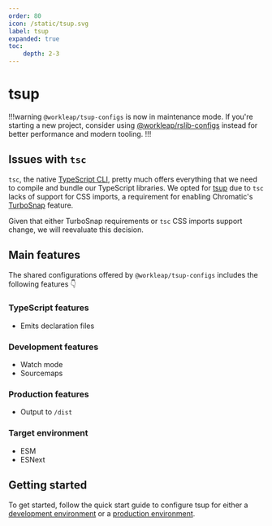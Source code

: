 ```yaml
---
order: 80
icon: /static/tsup.svg
label: tsup
expanded: true
toc:
    depth: 2-3
---
```


# tsup

!!!warning
`@workleap/tsup-configs` is now in maintenance mode. If you're starting a new project, consider using [@workleap/rslib-configs](../rslib/default.md) instead for better performance and modern tooling.
!!!

<!-- !!!warning Before you continue...

The preferred way for using `@workleap/tsup-configs` is **not** by installing the library manually, but rather by **scaffolding** your application with Workleap's [foundry-cli](https://github.com/gsoft-inc/wl-foundry-cli).

+++ pnpm
```bash
pnpm create @workleap/project@latest <output-directory>
```
+++ yarn
```bash
yarn create @workleap/project@latest <output-directory>
```
+++ npm
```bash
npm create @workleap/project@latest <output-directory>
```
+++
!!! -->

## Issues with `tsc`

`tsc`, the native [TypeScript CLI](https://www.typescriptlang.org/docs/handbook/compiler-options.html), pretty much offers everything that we need to compile and bundle our TypeScript libraries. We opted for [tsup](https://tsup.egoist.dev/) due to `tsc` lacks of support for CSS imports, a requirement for enabling Chromatic's [TurboSnap](https://www.chromatic.com/docs/turbosnap) feature.

Given that either TurboSnap requirements or `tsc` CSS imports support change, we will reevaluate this decision.

## Main features

The shared configurations offered by `@workleap/tsup-configs` includes the following features 👇

### TypeScript features

- Emits declaration files

### Development features

- Watch mode
- Sourcemaps

### Production features

- Output to `/dist`

### Target environment

- ESM
- ESNext

## Getting started

To get started, follow the quick start guide to configure tsup for either a [development environment](configure-dev.md) or a [production environment](configure-build.md).
